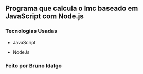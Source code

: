 ## Programa que calcula o Imc baseado em JavaScript com Node.js

### Tecnologias Usadas

* JavaScript

* NodeJs

### Feito por Bruno Idalgo
